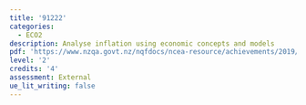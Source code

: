 ```yaml
---
title: '91222'
categories:
  - ECO2
description: Analyse inflation using economic concepts and models
pdf: 'https://www.nzqa.govt.nz/nqfdocs/ncea-resource/achievements/2019/as91222.pdf'
level: '2'
credits: '4'
assessment: External
ue_lit_writing: false
---
```


